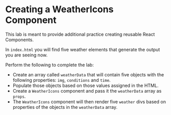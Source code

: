 # Creating a WeatherIcons Component

This lab is meant to provide additional practice creating reusable React Components.

In `index.html` you will find five weather elements that generate the output you are seeing now.

Perform the following to complete the lab:

  - Create an array called `weatherData` that will contain five objects with the following properties:  `img`, `conditions` and `time`.
  - Populate those objects based on those values assigned in the HTML.
  - Create a `WeatherIcons`  component and pass it the `weatherData` array as `props`.
  - The `WeatherIcons` component will then render five `weather` divs based on properties of the objects in the `weatherData` array.
